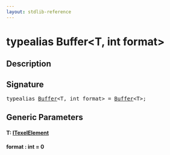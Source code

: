 ```yaml
---
layout: stdlib-reference
---
```


# typealias Buffer\<T, int format\>

## Description



## Signature

<pre>
<span class='code_keyword'>typealias</span> <a href="buffer-0.html" class="code_type">Buffer</a>&lt;T, <span class="code_keyword">int</span> format&gt; = <a href="buffer-0.html" class="code_type">Buffer</a>&lt;T&gt;;
</pre>

## Generic Parameters

####  <a id="typeparam-T"></a>T: [ITexelElement](../interfaces/itexelelement-016/index.html)
####  <a id="decl-format"></a>format  : int = 0


